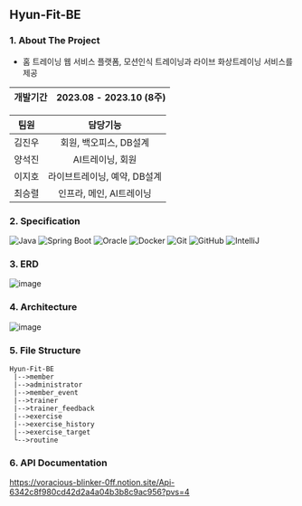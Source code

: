 ## Hyun-Fit-BE

### 1. About The Project
  - 홈 트레이닝 웹 서비스 플랫폼, 모션인식 트레이닝과 라이브 화상트레이닝 서비스를 제공

|개발기간|2023.08 - 2023.10 (8주)|
|--------|-----------------------|

| 팀원 |담당기능|
|------|:----:|
|김진우| 회원, 백오피스, DB설계|
|양석진| AI트레이닝, 회원|
|이지호| 라이브트레이닝, 예약, DB설계|
|최승렬| 인프라, 메인, AI트레이닝|

### 2. Specification
![Java](https://img.shields.io/badge/Java-9932cc?style=for-the-badge&logo=java&logoColor=white&labelColor=gray&label=17)
![Spring Boot](https://img.shields.io/badge/-SpringBoot-6DB33F?style=for-the-badge&logo=springboot&logoColor=white&labelColor=gray&label=3.2.2)
![Oracle](https://img.shields.io/badge/Oracle-DC382D?style=for-the-badge&logo=oracle&logoColor=white)
![Docker](https://img.shields.io/badge/Docker-2496ED?style=for-the-badge&logo=docker&logoColor=white)
![Git](https://img.shields.io/badge/-Git-F05032?style=for-the-badge&logo=git&logoColor=white)
![GitHub](https://img.shields.io/badge/GitHub-e9967a?style=for-the-badge&logo=github&logoColor=white)
![IntelliJ](https://img.shields.io/badge/IntelliJ-6a5acd?style=for-the-badge&logo=intellij-idea&logoColor=white)

### 3. ERD
![image](https://github.com/YIJIHO/Proj_Hyun-fit_BE/assets/127674150/4310e2ff-2268-452f-b33b-272b67046873)

### 4. Architecture
![image](https://github.com/YIJIHO/Proj_Hyun-fit_BE/assets/127674150/54e7ef08-9340-498e-9c47-aab7127d6e58)

### 5. File Structure
```plaintext
Hyun-Fit-BE
 |-->member
 |-->administrator
 |-->member_event
 |-->trainer
 |-->trainer_feedback
 |-->exercise
 |-->exercise_history
 |-->exercise_target
 └-->routine
```
### 6. API Documentation
https://voracious-blinker-0ff.notion.site/Api-6342c8f980cd42d2a4a04b3b8c9ac956?pvs=4
